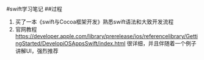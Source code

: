 #swift学习笔记
##过程
1. 买了一本《swift与Cocoa框架开发》熟悉swift语法和大致开发流程
2. 官网教程 <https://developer.apple.com/library/prerelease/ios/referencelibrary/GettingStarted/DevelopiOSAppsSwift/index.html> 很详细，并且伴随着一个例子讲解UI，强烈推荐